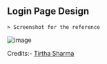 ## Login Page Design

    > Screenshot for the reference

![image](https://github.com/user-attachments/assets/cdce852d-c9ea-4d5c-99a4-cb627cc9835a)


Credits:- [Tirtha Sharma](https://github.com/genze121 "Tirtha SHarma")
